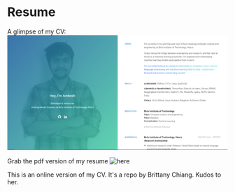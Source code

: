 # Resume

A glimpse of my CV:
![Resume.pdf](/img/cvWin.png)

Grab the pdf version of my resume ![here](https://bit.ly/2zeQAwl)

This is an online version of my CV. It's a repo by Brittany Chiang. Kudos to her.

